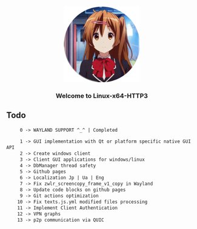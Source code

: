<p align="center">
  <img src="./github-pages/images/tenor-nibutani.gif" alt="Example" width="200" height="200">
</p>

<h3 align="center">Welcome to Linux-x64-HTTP3</h3>

## Todo

```
     0 -> WAYLAND SUPPORT ^_^ | Completed
```

```
     1 -> GUI implementation with Qt or platform specific native GUI API 
     2 -> Create windows client
     3 -> Client GUI applications for windows/linux
     4 -> DbManager thread safety
     5 -> Github pages
     6 -> Localization Jp | Ua | Eng
     7 -> Fix zwlr_screencopy_frame_v1_copy in Wayland
     8 -> Update code blocks on github pages
     9 -> Git actions optimization
    10 -> Fix texts.js.yml modified files processing
    11 -> Implement Client Authentication
    12 -> VPN graphs
    13 -> p2p communication via QUIC
```
